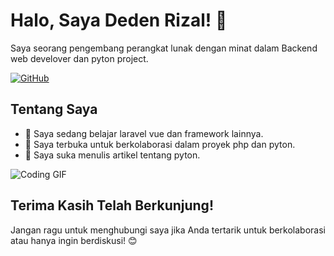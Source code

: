 # Halo, Saya Deden Rizal! 👋

<!-- Pengenalan Singkat -->
Saya seorang pengembang perangkat lunak dengan minat dalam Backend web develover dan pyton project.

<!-- Tambahkan Ikon Sosial Media -->
[![GitHub](https://img.shields.io/badge/-GitHub-black?style=flat-square&logo=github&logoColor=white)](https://github.com/dedenrizal)

<!-- Tentang Saya -->
## Tentang Saya
- 🌱 Saya sedang belajar laravel vue dan framework lainnya.
- 👯 Saya terbuka untuk berkolaborasi dalam proyek php dan pyton.
- 📝 Saya suka menulis artikel tentang pyton.

<!-- Proyek Unggulan -->

<!-- Tambahan: GIF atau Gambar -->
<img src="https://media.giphy.com/media/3o7aD4YXm5v4a5M1L6/giphy.gif" alt="Coding GIF">

<!-- Akhir Kata -->
## Terima Kasih Telah Berkunjung!
Jangan ragu untuk menghubungi saya jika Anda tertarik untuk berkolaborasi atau hanya ingin berdiskusi! 😊
